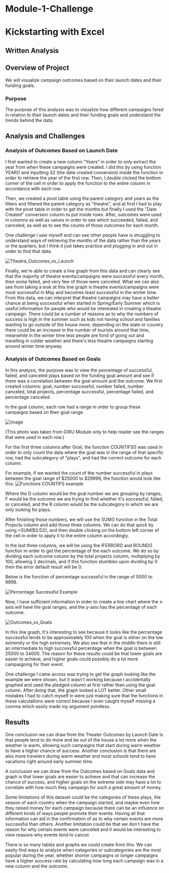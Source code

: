 # Module-1-Challenge
# Kickstarting with Excel
## Written Analysis

## Overview of Project
We will visualize campaign outcomes based on their launch dates and their funding goals.

### Purpose
The purpose of this analysis was to visualize how different campaigns fared in relation to their launch dates and their funding goals and understand the trends behind the data.

## Analysis and Challenges

### Analysis of Outcomes Based on Launch Date
I first wanted to create a new column "Years" in order to only extract the year from when these campaigns were created.
I did this by using function YEAR() and inputting S2 (the date created conversion) inside the function in order to retrieve the year of the first row. Then, I double clicked the bottom corner of the cell in order to apply the function to the entire column in accordance with each row.

Then, we created a pivot table using the parent category and years as the filters and filtered the parent category as "theatre", and at first I had to play with the pivot table in order to get the months but finally I used the "Date Created" conversion column to put inside rows. After, outcomes were used in columns as well as values in order to see which succeeded, failed, and canceled, as well as to see the counts of those outcomes for each month.

One challenge I saw myself and can see other people have is struggling to understand ways of retrieving the months of the data rather than the years or the quarters, but I think it just takes practice and plugging in and out in order to find that data.

![Theatre_Outcomes_vs_Launch](https://user-images.githubusercontent.com/57331058/131198675-88a3a204-2c8c-4b49-8b93-6985c18240ba.PNG)

Finally, we're able to create a line graph from this data and can clearly see that the majority of theatre events/campaigns were successful every month, then some failed, and very few of those were canceled. What we can also see from taking a look at this line graph is theatre events/campaigns were most successful in May and becomes least successful in the winter time. From this data, we can interpret that theatre campaigns may have a better chance at being successful when started in Spring/Early Summer which is useful information for people who would be interested in creating a theatre campaign. 
There could be a number of reasons as to why the numbers of success is high in the summer such as kids not having school and families wanting to go outside of the house more, depending on the state or country there could be an increase in the number of tourists around that time, meanwhile in the winter time less people are fond of going out and travelling in colder weather and there's less theatre campaigns starting around winter time anyway.

### Analysis of Outcomes Based on Goals
In this analysis, the purpose was to view the percentage of successful, failed, and canceled plays based on the funding goal amount and see if there was a correlation between the goal amount and the outcome.
We first created columns: goal, number successful, number failed, number canceled, total projects, percentage successful, percentage failed, and percentage canceled.

In the goal column, each row had a range in order to group these campaigns based on their goal range.

![image](https://user-images.githubusercontent.com/57331058/131199868-e54c8689-f9ce-43db-bdac-1570bd478197.png)

(This photo was taken from GWU Module only to help reader see the ranges that were used in each row.)

For the first three columns after Goal, the function COUNTIFS() was used in order to only count the data where the goal was in the range of that specific row, had the subcategory of "plays", and had the correct outcome for each column.

For example, if we wanted the count of the number successful in plays between the goal range of $25000 to $29999, the function would look like this:
![Functions COUNTIFS example](https://user-images.githubusercontent.com/57331058/131200269-59859526-6f55-4ef9-94d2-6822ad2b860f.PNG)

Where the D column would be the goal number we are grouping by ranges, F would be the outcome we are trying to find whether it's successful, failed, or canceled, and the R column would be the subcategory in which we are only looking for plays.

After finishing those numbers, we will use the SUM() function in the Total Projects column and add those three columns. We can do that quick by using =SUM(B2:D2), and then double clicking on the bottom left corner of the cell in order to apply it to the entire column accordingly.

In the last three columns, we will be using the IFERROR() and ROUND() function in order to get the percentage of the each outcome. We do so by dividing each outcome column by the total projects column, multiplying by 100, allowing 2 decimals, and if this function stumbles upon dividing by 0 then the error default result will be 0. 

Below is the function of percentage successful in the range of 5000 to 9999.

![Percentage Successful Example](https://user-images.githubusercontent.com/57331058/131200566-c18fc4bc-cbdf-489c-8de8-74a38c48917a.PNG)

Now, I have sufficient information in order to create a line chart where the x-axis will have the goal ranges, and the y-axis has the percentage of each outcome.

![Outcomes_vs_Goals](https://user-images.githubusercontent.com/57331058/131200642-e2d8d810-31ae-40ab-837c-a990f89111d0.PNG)

In this line graph, it's interesting to see because it looks like the percentage successful tends to be approximately 100 when the goal is either on the low extremity or the high extremety. We also see that in the middle there is still an intermediate to high successful percentage when the goal is between 25000 to 34000. The reason for these results could be that lower goals are easier to achieve, and higher goals could possibly do a lot more campaigning for their event.

One challenge I came across was trying to get the graph looking like the example we were shown, but it wasn't working because I accidentally graphed and used the pledged column at first rather than using the goal column. After doing that, the graph looked a LOT better. Other small mistakes I had to catch myself in were just making sure that the functions in these calculations were correct because I even caught myself missing a comma which easily made my argument pointless.

## Results
One conclusion we can draw from the Theater Outcomes by Launch Date is that people tend to do more and be out of the house a lot more when the weather is warm, allowing such campaigns that start during warm weather to have a higher chance of success. Another conclusion is that there are also more travelers during warm weather and most schools tend to have vacations right around early summer time.


A conclusion we can draw from the Outcomes based on Goals data and graph is that lower goals are easier to achieve and that can increase the chance of success, and higher goals on the extreme side may have a lot to correlate with how much they campaign for such a great amount of money.


Some limitations of this dataset could be the categories of these plays, the season of each country when the campaign started, and maybe even how they raised money for each campaign because there can be an influence on different kinds of ways people promote their events. Having all that information can aid in the confirmation of as to why certain events are more successful than others. Another limitation could be that we don't have the reason for why certain events were canceled and it would be interesting to view reasons why events tend to cancel.


There is so many tables and graphs we could create from this. We can easily find ways to analyze when categories or subcategories are the most popular during the year, whether shorter campaigns or longer campaigns have a higher success rate by calculating how long each campaign was in a new column and the outcome.

